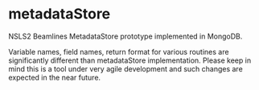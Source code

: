 # metadataStore
NSLS2 Beamlines MetadataStore prototype implemented in MongoDB. 

Variable names, field names, return format for various routines are significantly different than metadataStore implementation. Please keep in mind this is a tool under very agile development and such changes are expected in the near future. 
